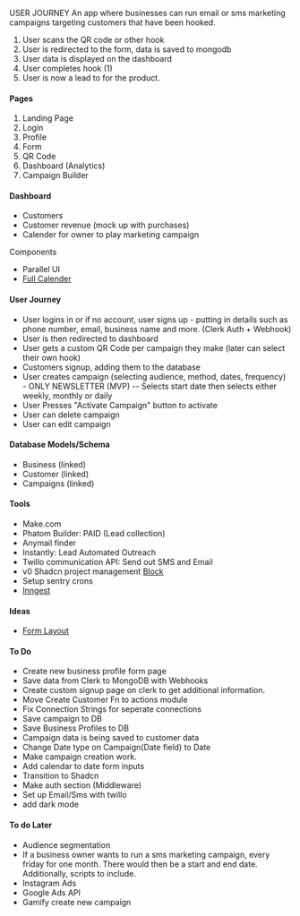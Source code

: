 USER JOURNEY
An app where businesses can run email or sms marketing campaigns targeting customers that have been hooked.

1. User scans the QR code or other hook
2. User is redirected to the form, data is saved to mongodb
3. User data is displayed on the dashboard
4. User completes hook (1)
5. User is now a lead to for the product.

#### Pages

1. Landing Page
2. Login
3. Profile
4. Form
5. QR Code
6. Dashboard (Analytics)
7. Campaign Builder

#### Dashboard

- Customers
- Customer revenue (mock up with purchases)
- Calender for owner to play marketing campaign

Components

- Parallel UI
- [Full Calender](https://fullcalendar.io/)

#### User Journey

- User logins in or if no account, user signs up - putting in details such as phone number, email, business name and more. (Clerk Auth + Webhook)
- User is then redirected to dashboard
- User gets a custom QR Code per campaign they make (later can select their own hook)
- Customers signup, adding them to the database
- User creates campaign (selecting audience, method, dates, frequency) - ONLY NEWSLETTER (MVP) -- Selects start date then selects either weekly, monthly or daily
- User Presses "Activate Campaign" button to activate
- User can delete campaign
- User can edit campaign

#### Database Models/Schema

- Business (linked)
- Customer (linked)
- Campaigns (linked)

#### Tools

- Make.com
- Phatom Builder: PAID (Lead collection)
- Anymail finder
- Instantly: Lead Automated Outreach
- Twillo communication API: Send out SMS and Email
- v0 Shadcn project management [Block](https://v0.dev/chat/Gwr1KoyJK0i)
- Setup sentry crons
- [Inngest](https://www.inngest.com/)

#### Ideas

- [Form Layout](https://dribbble.com/shots/24926472-Campaign-Saas-Web-App-Dashboard-Create-Campaign-Component)

#### To Do

- Create new business profile form page
- Save data from Clerk to MongoDB with Webhooks
- Create custom signup page on clerk to get additional information.
- Move Create Customer Fn to actions module
- Fix Connection Strings for seperate connections
- Save campaign to DB
- Save Business Profiles to DB
- Campaign data is being saved to customer data
- Change Date type on Campaign(Date field) to Date
- Make campaign creation work.
- Add calendar to date form inputs
- Transition to Shadcn
- Make auth section (Middleware)
- Set up Email/Sms with twillo
- add dark mode

#### To do Later

- Audience segmentation
- If a business owner wants to run a sms marketing campaign, every friday for one month. There would then be a start and end date. Additionally, scripts to include.
- Instagram Ads
- Google Ads API
- Gamify create new campaign
